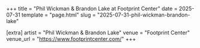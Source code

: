 +++
title = "Phil Wickman & Brandon Lake at Footprint Center"
date = 2025-07-31
template = "page.html"
slug = "2025-07-31-phil-wickman-brandon-lake"

[extra]
artist = "Phil Wickman & Brandon Lake"
venue = "Footprint Center"
venue_url = "https://www.footprintcenter.com/"
+++
